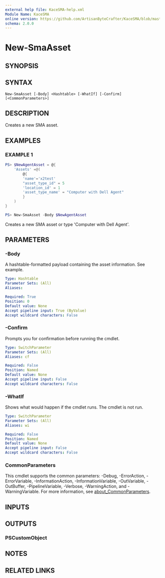 ```yaml
---
external help file: KaceSMA-help.xml
Module Name: KaceSMA
online version: https://github.com/ArtisanByteCrafter/KaceSMA/blob/master/docs/New-SmaAsset.md
schema: 2.0.0
---
```


# New-SmaAsset

## SYNOPSIS

## SYNTAX

```
New-SmaAsset [-Body] <Hashtable> [-WhatIf] [-Confirm] [<CommonParameters>]
```

## DESCRIPTION
Creates a new SMA asset.

## EXAMPLES

### EXAMPLE 1
```powershell
PS> $NewAgentAsset = @{
    'Assets' =@(
        @{
        'name'='x2test'
        "asset_type_id" = 5
        'location_id' = 1
        'asset_type_name' = "Computer with Dell Agent"
        }
    )
}

PS> New-SmaAsset -Body $NewAgentAsset
```

Creates a new SMA asset or type 'Computer with Dell Agent'.

## PARAMETERS

### -Body
A hashtable-formatted payload containing the asset information.
See example.

```yaml
Type: Hashtable
Parameter Sets: (All)
Aliases:

Required: True
Position: 0
Default value: None
Accept pipeline input: True (ByValue)
Accept wildcard characters: False
```

### -Confirm
Prompts you for confirmation before running the cmdlet.

```yaml
Type: SwitchParameter
Parameter Sets: (All)
Aliases: cf

Required: False
Position: Named
Default value: None
Accept pipeline input: False
Accept wildcard characters: False
```

### -WhatIf
Shows what would happen if the cmdlet runs.
The cmdlet is not run.

```yaml
Type: SwitchParameter
Parameter Sets: (All)
Aliases: wi

Required: False
Position: Named
Default value: None
Accept pipeline input: False
Accept wildcard characters: False
```

### CommonParameters
This cmdlet supports the common parameters: -Debug, -ErrorAction, -ErrorVariable, -InformationAction, -InformationVariable, -OutVariable, -OutBuffer, -PipelineVariable, -Verbose, -WarningAction, and -WarningVariable. For more information, see [about_CommonParameters](http://go.microsoft.com/fwlink/?LinkID=113216).

## INPUTS

## OUTPUTS

### PSCustomObject
## NOTES

## RELATED LINKS
